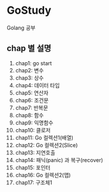 # GoStudy
Golang 공부

## chap 별 설명
1. chap1: go start
2. chap2: 변수
3. chap3: 상수
4. chap4: 데이터 타입
5. chap5: 연산자
6. chap6: 조건문
7. chap7: 반복문
8. chap8: 함수
9. chap9: 익명함수
10. chap10: 클로저
11. chap11: Go 컬렉션1(배열)
12. chap12: Go 컬렉션2(Slice)
13. chap13: 지연호출
14. chap14: 패닉(panic) 과 복구(recover)
15. chap15: 포인터
16. chap16: Go 컬렉션2(맵)
17. chap17: 구조체1